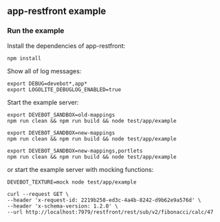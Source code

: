 ## app-restfront example

### Run the example

Install the dependencies of app-restfront:

```shell
npm install
```

Show all of log messages:

```shell
export DEBUG=devebot*,app*
export LOGOLITE_DEBUGLOG_ENABLED=true
```

Start the example server:

```shell
export DEVEBOT_SANDBOX=old-mappings
npm run clean && npm run build && node test/app/example
```

```shell
export DEVEBOT_SANDBOX=new-mappings
npm run clean && npm run build && node test/app/example
```

```shell
export DEVEBOT_SANDBOX=new-mappings,portlets
npm run clean && npm run build && node test/app/example
```

or start the example server with mocking functions:

```shell
DEVEBOT_TEXTURE=mock node test/app/example
```

```shell
curl --request GET \
--header 'x-request-id: 2219b258-ed3c-4a4b-8242-d9b62e9a576d' \
--header 'x-schema-version: 1.2.0' \
--url http://localhost:7979/restfront/rest/sub/v2/fibonacci/calc/47
```

